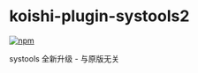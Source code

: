 # koishi-plugin-systools2

[![npm](https://img.shields.io/npm/v/koishi-plugin-systools2?style=flat-square)](https://www.npmjs.com/package/koishi-plugin-systools2)

systools 全新升级 - 与原版无关
